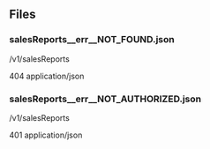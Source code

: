 ## Files

### salesReports__err__NOT_FOUND.json

/v1/salesReports

404 application/json

### salesReports__err__NOT_AUTHORIZED.json

/v1/salesReports

401 application/json
